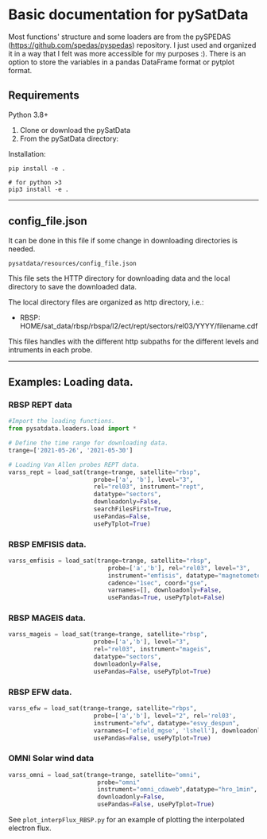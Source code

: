 # Basic documentation for pySatData

Most functions' structure and some loaders are from the pySPEDAS (https://github.com/spedas/pyspedas) repository. I just used and organized it in a way that I felt was more accessible for my purposes :). There is an option to store the variables in a pandas DataFrame format or pytplot format.

## Requirements


Python 3.8+

1. Clone or download the pySatData
2. From the pySatData directory: 

Installation: 
```
pip install -e .

# for python >3
pip3 install -e .
```

***
## config_file.json

It can be done in this file if some change in downloading directories is needed.

```pysatdata/resources/config_file.json```

This file sets the HTTP directory for downloading data and the local directory to save the downloaded data.

The local directory files are organized as http directory, i.e.:
* RBSP: HOME/sat_data/rbsp/rbspa/l2/ect/rept/sectors/rel03/YYYY/filename.cdf

This files handles with the different http subpaths for the different levels and intruments in each probe.

***

## Examples: Loading data.

### RBSP REPT data
```python
#Import the loading functions.
from pysatdata.loaders.load import *

# Define the time range for downloading data.
trange=['2021-05-26', '2021-05-30']

# Loading Van Allen probes REPT data.
varss_rept = load_sat(trange=trange, satellite="rbsp",
                        probe=['a', 'b'], level="3", 
                        rel="rel03", instrument="rept",
                        datatype="sectors",
                        downloadonly=False, 
                        searchFilesFirst=True,
                        usePandas=False,
                        usePyTplot=True)
```
### RBSP EMFISIS data.

```python
varss_emfisis = load_sat(trange=trange, satellite="rbsp",
                            probe=['a','b'], rel="rel03", level="3",
                            instrument="emfisis", datatype="magnetometer",
                            cadence="1sec", coord="gse",
                            varnames=[], downloadonly=False,
                            usePandas=True, usePyTplot=False)
```

### RBSP MAGEIS data.

```python
varss_mageis = load_sat(trange=trange, satellite="rbsp",
                        probe=['a','b'], level="3", 
                        rel="rel03", instrument="mageis",
                        datatype="sectors",
                        downloadonly=False, 
                        usePandas=False, usePyTplot=True)
```
### RBSP EFW data.

```python
varss_efw = load_sat(trange=trange, satellite="rbps",
                        probe=['a','b'], level="2", rel='rel03',
                        instrument="efw", datatype="esvy_despun",
                        varnames=['efield_mgse', 'lshell'], downloadonly=False,
                        usePandas=False, usePyTplot=True)
```

### OMNI Solar wind data

```python
varss_omni = load_sat(trange=trange, satellite="omni",
                         probe="omni"
                         instrument="omni_cdaweb",datatype="hro_1min",
                         downloadonly=False,
                         usePandas=False, usePyTplot=True)
```

See ```plot_interpFlux_RBSP.py``` for an example of plotting the interpolated electron flux.
